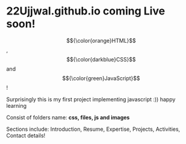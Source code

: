 # 22Ujjwal.github.io coming Live soon!

 $${\color{orange}HTML}$$ , $${\color{darkblue}CSS}$$ and $${\color{green}JavaScript}$$!

Surprisingly this is my first project implementing javascript :)) happy learning

Consist of folders name: **css, files, js and images** 

Sections include: Introduction, Resume, Expertise, Projects, Activities, Contact details!
